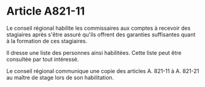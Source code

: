 # Article A821-11

Le conseil régional habilite les commissaires aux comptes à recevoir des stagiaires après s'être assuré qu'ils offrent des garanties suffisantes quant à la formation de ces stagiaires.

Il dresse une liste des personnes ainsi habilitées. Cette liste peut être consultée par tout intéressé.

Le conseil régional communique une copie des articles A. 821-11 à A. 821-21 au maître de stage lors de son habilitation.
